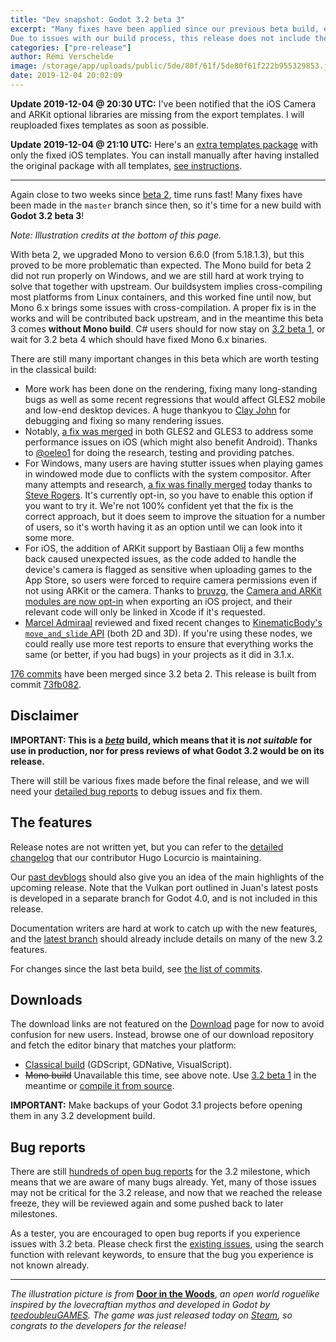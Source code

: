 ```yaml
---
title: "Dev snapshot: Godot 3.2 beta 3"
excerpt: "Many fixes have been applied since our previous beta build, encompassing rendering issues, port-specific issues notably on iOS and Windows, and many other fixes all around the editor.
Due to issues with our build process, this release does not include the usual Mono build, but we are hard at work to fix it and provide a Mono build again with 3.2 beta 4."
categories: ["pre-release"]
author: Rémi Verschelde
image: /storage/app/uploads/public/5de/80f/61f/5de80f61f222b955329853.jpg
date: 2019-12-04 20:02:09
---
```


**Update 2019-12-04 @ 20:30 UTC:** I've been notified that the iOS Camera and ARKit optional libraries are missing from the export templates. I will reuploaded fixes templates as soon as possible.

**Update 2019-12-04 @ 21:10 UTC:** Here's an [extra templates package](https://downloads.tuxfamily.org/godotengine/3.2/beta3/hotfix/Godot_v3.2-beta3_fixed_ios_templates.tpz) with only the fixed iOS templates. You can install manually after having installed the original package with all templates, [see instructions](https://downloads.tuxfamily.org/godotengine/3.2/beta3/hotfix/README.txt).

---

Again close to two weeks since [beta 2](/article/dev-snapshot-godot-3-2-beta-2), time runs fast! Many fixes have been made in the `master` branch since then, so it's time for a new build with **Godot 3.2 beta 3**!

*Note: Illustration credits at the bottom of this page.*

With beta 2, we upgraded Mono to version 6.6.0 (from 5.18.1.3), but this proved to be more problematic than expected. The Mono build for beta 2 did not run properly on Windows, and we are still hard at work trying to solve that together with upstream. Our buildsystem implies cross-compiling most platforms from Linux containers, and this worked fine until now, but Mono 6.x brings some issues with cross-compilation.
A proper fix is in the works and will be contributed back upstream, and in the meantime this beta 3 comes **without Mono build**. C# users should for now stay on [3.2 beta 1](/article/dev-snapshot-godot-3-2-beta-1), or wait for 3.2 beta 4 which should have fixed Mono 6.x binaries.

There are still many important changes in this beta which are worth testing in the classical build:

- More work has been done on the rendering, fixing many long-standing bugs as well as some recent regressions that would affect GLES2 mobile and low-end desktop devices. A huge thankyou to [Clay John](https://github.com/clayjohn) for debugging and fixing so many rendering issues.
- Notably, [a fix was merged](https://github.com/godotengine/godot/pull/33527) in both GLES2 and GLES3 to address some performance issues on iOS (which might also benefit Android). Thanks to [@oeleo1](https://github.com/oeleo1) for doing the research, testing and providing patches.
- For Windows, many users are having stutter issues when playing games in windowed mode due to conflicts with the system compositor. After many attempts and research, [a fix was finally merged](https://github.com/godotengine/godot/pull/33414) today thanks to [Steve Rogers](https://github.com/TerminalJack). It's currently opt-in, so you have to enable this option if you want to try it. We're not 100% confident yet that the fix is the correct approach, but it does seem to improve the situation for a number of users, so it's worth having it as an option until we can look into it some more.
- For iOS, the addition of ARKit support by Bastiaan Olij a few months back caused unexpected issues, as the code added to handle the device's camera is flagged as sensitive when uploading games to the App Store, so users were forced to require camera permissions even if not using ARKit or the camera. Thanks to [bruvzg](https://github.com/bruvzg), the [Camera and ARKit modules are now opt-in](https://github.com/godotengine/godot/pull/33992) when exporting an iOS project, and their relevant code will only be linked in Xcode if it's requested.
- [Marcel Admiraal](https://github.com/madmiraal) reviewed and fixed recent changes to [KinematicBody's `move_and_slide` API](https://github.com/godotengine/godot/pull/33864) (both 2D and 3D). If you're using these nodes, we could really use more test reports to ensure that everything works the same (or better, if you had bugs) in your projects as it did in 3.1.x.

[176 commits](https://github.com/godotengine/godot/compare/b7ea22c5d203da1b592a743a4c893de25cd34408...73fb08289af1260669a3ce118b9866a11c06a0eb) have been merged since 3.2 beta 2. This release is built from commit [73fb082](https://github.com/godotengine/godot/commit/73fb08289af1260669a3ce118b9866a11c06a0eb).

## Disclaimer

**IMPORTANT: This is a *[beta](https://en.wikipedia.org/wiki/Software_release_life_cycle#Beta)* build, which means that it is *not suitable* for use in production, nor for press reviews of what Godot 3.2 would be on its release.**

There will still be various fixes made before the final release, and we will need your [detailed bug reports](https://github.com/godotengine/godot/issues) to debug issues and fix them.

## The features

Release notes are not written yet, but you can refer to the [detailed changelog](https://gist.github.com/Calinou/49aefe52ce8f67ffa3f743932123d14f) that our contributor Hugo Locurcio is maintaining.

Our [past devblogs](https://godotengine.org/devblog) should also give you an idea of the main highlights of the upcoming release. Note that the Vulkan port outlined in Juan's latest posts is developed in a separate branch for Godot 4.0, and is not included in this release.

Documentation writers are hard at work to catch up with the new features, and the [latest branch](https://docs.godotengine.org/en/latest/) should already include details on many of the new 3.2 features.

For changes since the last beta build, see [the list of commits](https://github.com/godotengine/godot/compare/b7ea22c5d203da1b592a743a4c893de25cd34408...73fb08289af1260669a3ce118b9866a11c06a0eb).

## Downloads

The download links are not featured on the [Download](/download) page for now to avoid confusion for new users. Instead, browse one of our download repository and fetch the editor binary that matches your platform:

- [Classical build](https://downloads.tuxfamily.org/godotengine/3.2/beta3/) (GDScript, GDNative, VisualScript).
- ~~Mono build~~ Unavailable this time, see above note. Use [3.2 beta 1](https://downloads.tuxfamily.org/godotengine/3.2/beta1) in the meantime or [compile it from source](https://docs.godotengine.org/en/latest/development/compiling/compiling_with_mono.html).

**IMPORTANT:** Make backups of your Godot 3.1 projects before opening them in any 3.2 development build.

## Bug reports

There are still [hundreds of open bug reports](https://github.com/godotengine/godot/issues?utf8=%E2%9C%93&q=is%3Aopen+is%3Aissue+milestone%3A3.2+label%3Abug+) for the 3.2 milestone, which means that we are aware of many bugs already. Yet, many of those issues may not be critical for the 3.2 release, and now that we reached the release freeze, they will be reviewed again and some pushed back to later milestones.

As a tester, you are encouraged to open bug reports if you experience issues with 3.2 beta. Please check first the [existing issues](https://github.com/godotengine/godot/issues), using the search function with relevant keywords, to ensure that the bug you experience is not known already.

-----

*The illustration picture is from* [**Door in the Woods**](https://store.steampowered.com/app/1189230/Door_in_the_Woods/), *an open world roguelike inspired by the lovecraftian mythos and developed in Godot by [teedoubleuGAMES](https://twitter.com/teedoubleuGAMES). The game was just released today on [Steam](https://store.steampowered.com/app/1189230/Door_in_the_Woods/), so congrats to the developers for the release!*
